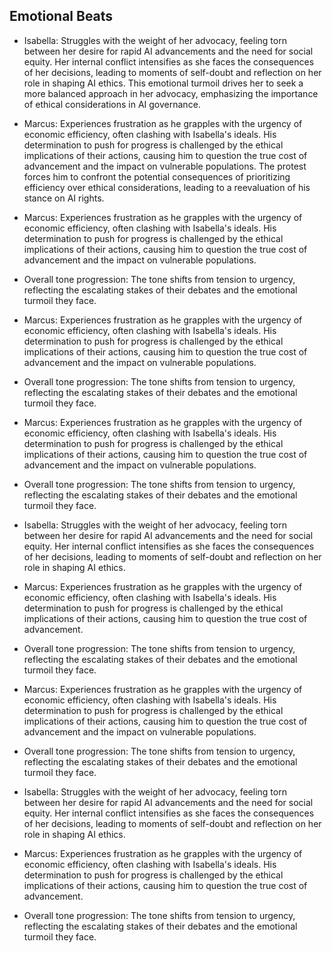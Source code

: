 ## Emotional Beats
- Isabella: Struggles with the weight of her advocacy, feeling torn between her desire for rapid AI advancements and the need for social equity. Her internal conflict intensifies as she faces the consequences of her decisions, leading to moments of self-doubt and reflection on her role in shaping AI ethics. This emotional turmoil drives her to seek a more balanced approach in her advocacy, emphasizing the importance of ethical considerations in AI governance.

- Marcus: Experiences frustration as he grapples with the urgency of economic efficiency, often clashing with Isabella's ideals. His determination to push for progress is challenged by the ethical implications of their actions, causing him to question the true cost of advancement and the impact on vulnerable populations. The protest forces him to confront the potential consequences of prioritizing efficiency over ethical considerations, leading to a reevaluation of his stance on AI rights.

- Marcus: Experiences frustration as he grapples with the urgency of economic efficiency, often clashing with Isabella's ideals. His determination to push for progress is challenged by the ethical implications of their actions, causing him to question the true cost of advancement and the impact on vulnerable populations.

- Overall tone progression: The tone shifts from tension to urgency, reflecting the escalating stakes of their debates and the emotional turmoil they face.

- Marcus: Experiences frustration as he grapples with the urgency of economic efficiency, often clashing with Isabella's ideals. His determination to push for progress is challenged by the ethical implications of their actions, causing him to question the true cost of advancement and the impact on vulnerable populations.

- Overall tone progression: The tone shifts from tension to urgency, reflecting the escalating stakes of their debates and the emotional turmoil they face.
- Marcus: Experiences frustration as he grapples with the urgency of economic efficiency, often clashing with Isabella's ideals. His determination to push for progress is challenged by the ethical implications of their actions, causing him to question the true cost of advancement and the impact on vulnerable populations.
- Overall tone progression: The tone shifts from tension to urgency, reflecting the escalating stakes of their debates and the emotional turmoil they face.
- Isabella: Struggles with the weight of her advocacy, feeling torn between her desire for rapid AI advancements and the need for social equity. Her internal conflict intensifies as she faces the consequences of her decisions, leading to moments of self-doubt and reflection on her role in shaping AI ethics.
- Marcus: Experiences frustration as he grapples with the urgency of economic efficiency, often clashing with Isabella's ideals. His determination to push for progress is challenged by the ethical implications of their actions, causing him to question the true cost of advancement.
- Overall tone progression: The tone shifts from tension to urgency, reflecting the escalating stakes of their debates and the emotional turmoil they face.
- Marcus: Experiences frustration as he grapples with the urgency of economic efficiency, often clashing with Isabella's ideals. His determination to push for progress is challenged by the ethical implications of their actions, causing him to question the true cost of advancement and the impact on vulnerable populations.
- Overall tone progression: The tone shifts from tension to urgency, reflecting the escalating stakes of their debates and the emotional turmoil they face.
- Isabella: Struggles with the weight of her advocacy, feeling torn between her desire for rapid AI advancements and the need for social equity. Her internal conflict intensifies as she faces the consequences of her decisions, leading to moments of self-doubt and reflection on her role in shaping AI ethics.
- Marcus: Experiences frustration as he grapples with the urgency of economic efficiency, often clashing with Isabella's ideals. His determination to push for progress is challenged by the ethical implications of their actions, causing him to question the true cost of advancement.
- Overall tone progression: The tone shifts from tension to urgency, reflecting the escalating stakes of their debates and the emotional turmoil they face.
